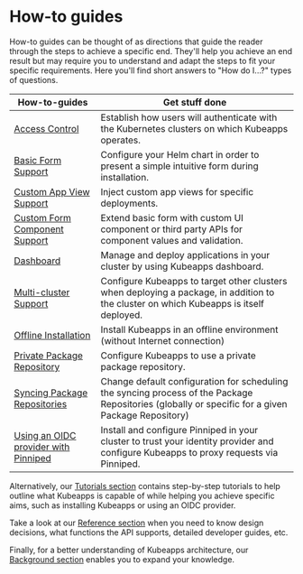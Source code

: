 # How-to guides

How-to guides can be thought of as directions that guide the reader through the steps to achieve a specific end. They'll help you achieve an end result but may require you to understand and adapt the steps to fit your specific requirements. Here you'll find short answers to "How do I...?" types of questions.

| How-to-guides                                                                          | Get stuff done                                                                                                                                    |
| -------------------------------------------------------------------------------------- | ------------------------------------------------------------------------------------------------------------------------------------------------- |
| [Access Control](./access-control.md)                                                  | Establish how users will authenticate with the Kubernetes clusters on which Kubeapps operates.                                                    |
| [Basic Form Support](./basic-form-support.md)                                          | Configure your Helm chart in order to present a simple intuitive form during installation.                                                        |
| [Custom App View Support](./custom-app-view-support.md)                                | Inject custom app views for specific deployments.                                                                                                 |
| [Custom Form Component Support](./custom-form-component-support.md)                    | Extend basic form with custom UI component or third party APIs for component values and validation.                                               |
| [Dashboard](./dashboard.md)                                                            | Manage and deploy applications in your cluster by using Kubeapps dashboard.                                                                       |
| [Multi-cluster Support](./deploying-to-multiple-clusters.md)                           | Configure Kubeapps to target other clusters when deploying a package, in addition to the cluster on which Kubeapps is itself deployed.            |
| [Offline Installation](./offline-installation.md)                                      | Install Kubeapps in an offline environment (without Internet connection)                                                                          |
| [Private Package Repository](./private-app-repository.md)                              | Configure Kubeapps to use a private package repository.                                                                                           |
| [Syncing Package Repositories](./syncing-apprepository-webhook.md)                     | Change default configuration for scheduling the syncing process of the Package Repositories (globally or specific for a given Package Repository) |
| [Using an OIDC provider with Pinniped](./OIDC/using-an-OIDC-provider-with-pinniped.md) | Install and configure Pinniped in your cluster to trust your identity provider and configure Kubeapps to proxy requests via Pinniped.             |

Alternatively, our [Tutorials section](../tutorials/README.md) contains step-by-step tutorials to help outline what Kubeapps is capable of while helping you achieve specific aims, such as installing Kubeapps or using an OIDC provider.

Take a look at our [Reference section](../reference/README.md) when you need to know design decisions, what functions the API supports, detailed developer guides, etc.

Finally, for a better understanding of Kubeapps architecture, our [Background section](../background/README.md) enables you to expand your knowledge.
